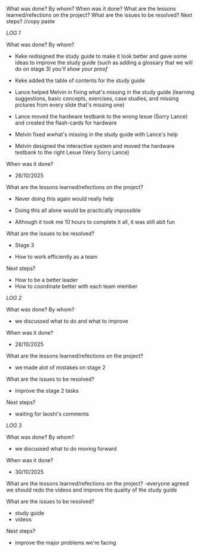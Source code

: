 What was done? By whom?
 When was it done?
 What are the lessons learned/refections on the project?
 What are the issues to be resolved?
 Next steps?
 //copy paste


*LOG 1*

 What was done? By whom?
 - Keke redisigned the study guide to make it look better and gave some ideas to improve the study guide (such as adding a glossary that we will do on stage 3)
  *you'll show your proof*

- Keke added the table of contents for the study guide

- Lance helped Melvin in fixing what's missing in the study guide (learning suggestions, basic concepts, exercises, case studies, and missing pictures from every slide that's missing one)

- Lance moved the hardware testbank to the wrong lexue (Sorry Lance) and created the flash-cards for hardware

- Melvin fixed wwhat's missing in the study guide with Lance's help

- Melvin designed the interactive system and moved the hardware testbank to the right Lexue (Very Sorry Lance)

 When was it done?
- 26/10/2025

 What are the lessons learned/refections on the project?
- Never doing this again would really help

- Doing this all alone would be practically impossible

- Although it took me 10 hours to complete it all, it was still abit fun

 What are the issues to be resolved?
- Stage 3

- How to work efficiently as a team

 Next steps?
 - How to be a better leader
 - How to coordinate better with each team member



*LOG 2*

What was done? By whom?
- we discussed what to do and what to improve

 When was it done?
- 28/10/2025

 What are the lessons learned/refections on the project?
- we made alot of mistakes on stage 2

 What are the issues to be resolved?
 - improve the stage 2 tasks

 Next steps?
 - waiting for laoshi's comments



*LOG 3*

 What was done? By whom?
 - we discussed what to do moving forward

 When was it done?
 - 30/10/2025

 What are the lessons learned/refections on the project?
-everyone agreed we should redo the videos and improve the quality of the study guide

 What are the issues to be resolved?
 - study guide
 - videos

 Next steps?
 - improve the major problems we're facing